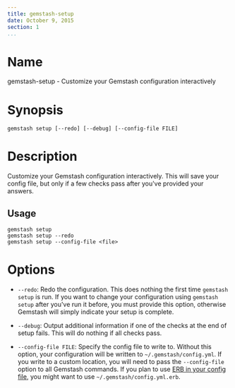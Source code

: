 ```yaml
---
title: gemstash-setup
date: October 9, 2015
section: 1
...
```


# Name

gemstash-setup - Customize your Gemstash configuration interactively

# Synopsis

`gemstash setup [--redo] [--debug] [--config-file FILE]`

# Description

Customize your Gemstash configuration interactively. This will save your config
file, but only if a few checks pass after you've provided your answers.

## Usage

```
gemstash setup
gemstash setup --redo
gemstash setup --config-file <file>
```

# Options

* `--redo`:
    Redo the configuration. This does nothing the first time `gemstash setup` is
    run. If you want to change your configuration using `gemstash setup` after
    you've run it before, you must provide this option, otherwise Gemstash will
    simply indicate your setup is complete.

* `--debug`:
    Output additional information if one of the checks at the end of setup fails.
    This will do nothing if all checks pass.

* `--config-file FILE`:
    Specify the config file to write to. Without this option, your configuration
    will be written to `~/.gemstash/config.yml`. If you write to a custom
    location, you will need to pass the `--config-file` option to all Gemstash
    commands. If you plan to use [ERB in your config file][ERB_CONFIG], you
    might want to use `~/.gemstash/config.yml.erb`.

[ERB_CONFIG]: ./gemstash-customize.7.md#erb-parsed-config
